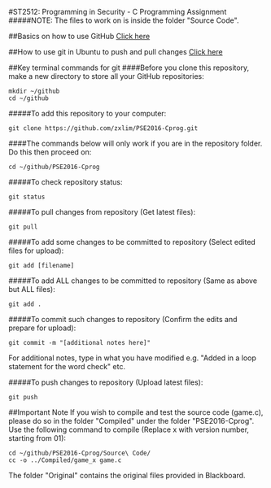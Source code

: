 #ST2512: Programming in Security - C Programming Assignment
#####NOTE: The files to work on is inside the folder "Source Code".


##Basics on how to use GitHub
[Click here](https://www.youtube.com/watch?v=0fKg7e37bQE)


##How to use git in Ubuntu to push and pull changes
[Click here](https://www.howtoforge.com/tutorial/install-git-and-github-on-ubuntu-14.04/)


##Key terminal commands for git
####Before you clone this repository, make a new directory to store all your GitHub repositories:
```
mkdir ~/github
cd ~/github
```

#####To add this repository to your computer:
```
git clone https://github.com/zxlim/PSE2016-Cprog.git
```

####The commands below will only work if you are in the repository folder. Do this then proceed on:
```
cd ~/github/PSE2016-Cprog
```

#####To check repository status:
```
git status
```

#####To pull changes from repository (Get latest files):
```
git pull
```

#####To add some changes to be committed to repository (Select edited files for upload):
```
git add [filename]
```

#####To add ALL changes to be committed to repository (Same as above but ALL files):
```
git add .
```

#####To commit such changes to repository (Confirm the edits and prepare for upload):
```
git commit -m "[additional notes here]"
```

For additional notes, type in what you have modified e.g. "Added in a loop statement for the word check" etc.

#####To push changes to repository (Upload latest files):
```
git push
```


##Important Note
If you wish to compile and test the source code (game.c), please do so in the folder "Compiled" under the folder "PSE2016-Cprog". Use the following command to compile (Replace x with version number, starting from 01):
```
cd ~/github/PSE2016-Cprog/Source\ Code/
cc -o ../Compiled/game_x game.c
```


The folder "Original" contains the original files provided in Blackboard.
